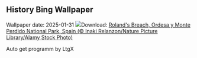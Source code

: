 ## History Bing Wallpaper
Wallpaper date: 2025-01-31
![](https://www.bing.com/th?id=OHR.OrdesaSpain_EN-GB0380328230_UHD.jpg&w=1000)Download: [Roland's Breach, Ordesa y Monte Perdido National Park, Spain (© Inaki Relanzon/Nature Picture Library/Alamy Stock Photo)](https://www.bing.com/th?id=OHR.OrdesaSpain_EN-GB0380328230_UHD.jpg)

Auto get programm by LtgX
